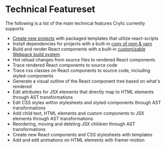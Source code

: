 # Technical Featureset

The following is a list of the main technical features Crylic currently supports

* [Create new projects](../quickstart/creating-a-new-project.md) with packaged templates that utilize react-scripts
* Install dependencies for projects with a built-in [copy of npm & yarn](configuration-file.md#package-manager)
* Build and render React components with a built-in [customizable Webpack build system](../onboarding/build-system.md)
* Hot reload changes from source files to rendered React components
* Trace rendered React components to source code
* Trace css classes on React components to source code, including styled-components
* Generate a visual outline of the React component tree based on what's rendered
* Edit attributes for JSX elements that directly map to HTML elements through AST transformations
* Edit CSS styles within stylesheets and styled-components through AST transformations
* Add child text, HTML elements and custom components to JSX elements through AST transformations
* Reordering, moving and deleting JSX children through AST transformations
* Create new React components and CSS stylesheets with templates
* Add and edit animations on HTML elements with framer-motion
